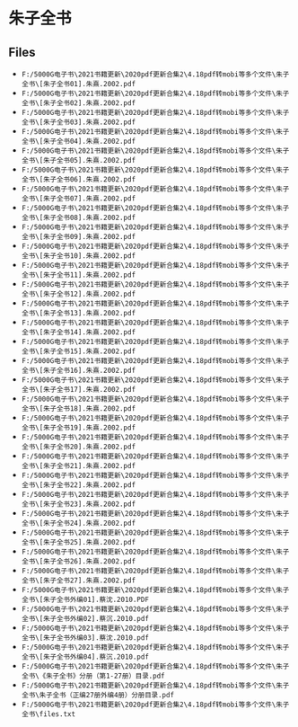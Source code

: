 # 朱子全书

## Files

- `F:/5000G电子书\2021书籍更新\2020pdf更新合集2\4.18pdf转mobi等多个文件\朱子全书\[朱子全书01].朱熹.2002.pdf`
- `F:/5000G电子书\2021书籍更新\2020pdf更新合集2\4.18pdf转mobi等多个文件\朱子全书\[朱子全书02].朱熹.2002.pdf`
- `F:/5000G电子书\2021书籍更新\2020pdf更新合集2\4.18pdf转mobi等多个文件\朱子全书\[朱子全书03].朱熹.2002.pdf`
- `F:/5000G电子书\2021书籍更新\2020pdf更新合集2\4.18pdf转mobi等多个文件\朱子全书\[朱子全书04].朱熹.2002.pdf`
- `F:/5000G电子书\2021书籍更新\2020pdf更新合集2\4.18pdf转mobi等多个文件\朱子全书\[朱子全书05].朱熹.2002.pdf`
- `F:/5000G电子书\2021书籍更新\2020pdf更新合集2\4.18pdf转mobi等多个文件\朱子全书\[朱子全书06].朱熹.2002.pdf`
- `F:/5000G电子书\2021书籍更新\2020pdf更新合集2\4.18pdf转mobi等多个文件\朱子全书\[朱子全书07].朱熹.2002.pdf`
- `F:/5000G电子书\2021书籍更新\2020pdf更新合集2\4.18pdf转mobi等多个文件\朱子全书\[朱子全书08].朱熹.2002.pdf`
- `F:/5000G电子书\2021书籍更新\2020pdf更新合集2\4.18pdf转mobi等多个文件\朱子全书\[朱子全书09].朱熹.2002.pdf`
- `F:/5000G电子书\2021书籍更新\2020pdf更新合集2\4.18pdf转mobi等多个文件\朱子全书\[朱子全书10].朱熹.2002.pdf`
- `F:/5000G电子书\2021书籍更新\2020pdf更新合集2\4.18pdf转mobi等多个文件\朱子全书\[朱子全书11].朱熹.2002.pdf`
- `F:/5000G电子书\2021书籍更新\2020pdf更新合集2\4.18pdf转mobi等多个文件\朱子全书\[朱子全书12].朱熹.2002.pdf`
- `F:/5000G电子书\2021书籍更新\2020pdf更新合集2\4.18pdf转mobi等多个文件\朱子全书\[朱子全书13].朱熹.2002.pdf`
- `F:/5000G电子书\2021书籍更新\2020pdf更新合集2\4.18pdf转mobi等多个文件\朱子全书\[朱子全书14].朱熹.2002.pdf`
- `F:/5000G电子书\2021书籍更新\2020pdf更新合集2\4.18pdf转mobi等多个文件\朱子全书\[朱子全书15].朱熹.2002.pdf`
- `F:/5000G电子书\2021书籍更新\2020pdf更新合集2\4.18pdf转mobi等多个文件\朱子全书\[朱子全书16].朱熹.2002.pdf`
- `F:/5000G电子书\2021书籍更新\2020pdf更新合集2\4.18pdf转mobi等多个文件\朱子全书\[朱子全书17].朱熹.2002.pdf`
- `F:/5000G电子书\2021书籍更新\2020pdf更新合集2\4.18pdf转mobi等多个文件\朱子全书\[朱子全书18].朱熹.2002.pdf`
- `F:/5000G电子书\2021书籍更新\2020pdf更新合集2\4.18pdf转mobi等多个文件\朱子全书\[朱子全书19].朱熹.2002.pdf`
- `F:/5000G电子书\2021书籍更新\2020pdf更新合集2\4.18pdf转mobi等多个文件\朱子全书\[朱子全书20].朱熹.2002.pdf`
- `F:/5000G电子书\2021书籍更新\2020pdf更新合集2\4.18pdf转mobi等多个文件\朱子全书\[朱子全书21].朱熹.2002.pdf`
- `F:/5000G电子书\2021书籍更新\2020pdf更新合集2\4.18pdf转mobi等多个文件\朱子全书\[朱子全书22].朱熹.2002.pdf`
- `F:/5000G电子书\2021书籍更新\2020pdf更新合集2\4.18pdf转mobi等多个文件\朱子全书\[朱子全书23].朱熹.2002.pdf`
- `F:/5000G电子书\2021书籍更新\2020pdf更新合集2\4.18pdf转mobi等多个文件\朱子全书\[朱子全书24].朱熹.2002.pdf`
- `F:/5000G电子书\2021书籍更新\2020pdf更新合集2\4.18pdf转mobi等多个文件\朱子全书\[朱子全书25].朱熹.2002.pdf`
- `F:/5000G电子书\2021书籍更新\2020pdf更新合集2\4.18pdf转mobi等多个文件\朱子全书\[朱子全书26].朱熹.2002.pdf`
- `F:/5000G电子书\2021书籍更新\2020pdf更新合集2\4.18pdf转mobi等多个文件\朱子全书\[朱子全书27].朱熹.2002.pdf`
- `F:/5000G电子书\2021书籍更新\2020pdf更新合集2\4.18pdf转mobi等多个文件\朱子全书\[朱子全书外编01].蔡沈.2010.PDF`
- `F:/5000G电子书\2021书籍更新\2020pdf更新合集2\4.18pdf转mobi等多个文件\朱子全书\[朱子全书外编02].蔡沉.2010.pdf`
- `F:/5000G电子书\2021书籍更新\2020pdf更新合集2\4.18pdf转mobi等多个文件\朱子全书\[朱子全书外编03].蔡沈.2010.pdf`
- `F:/5000G电子书\2021书籍更新\2020pdf更新合集2\4.18pdf转mobi等多个文件\朱子全书\[朱子全书外编04].蔡沉.2010.pdf`
- `F:/5000G电子书\2021书籍更新\2020pdf更新合集2\4.18pdf转mobi等多个文件\朱子全书\《朱子全书》分册（第1-27册）目录.pdf`
- `F:/5000G电子书\2021书籍更新\2020pdf更新合集2\4.18pdf转mobi等多个文件\朱子全书\朱子全书（正编27册外编4册）分册目录.pdf`
- `F:/5000G电子书\2021书籍更新\2020pdf更新合集2\4.18pdf转mobi等多个文件\朱子全书\files.txt`
